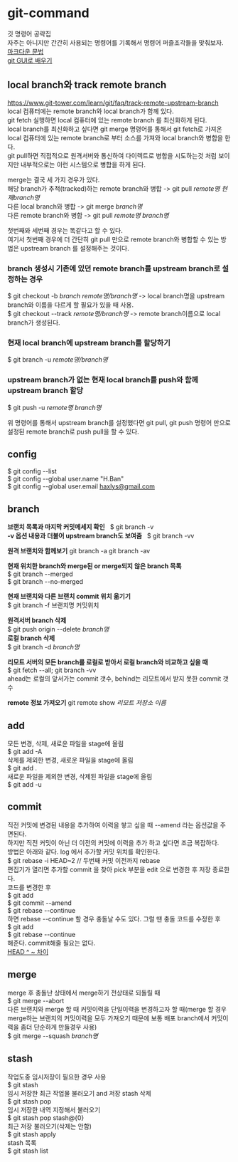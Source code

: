 # git-command
깃 명령어 공략집  
자주는 아니지만 간간히 사용되는 명령어를 기록해서 명령어 퍼즐조각들을 맞춰보자.  
[마크다운 문법](https://gist.github.com/ihoneymon/652be052a0727ad59601)  
[git GUI로 배우기](https://learngitbranching.js.org/)  

## local branch와 track remote branch
https://www.git-tower.com/learn/git/faq/track-remote-upstream-branch  
local 컴퓨터에는 remote branch와 local branch가 함께 있다.  
git fetch 실행하면 local 컴퓨터에 있는 remote branch 를 최신화하게 된다.  
local branch를 최신화하고 싶다면 git merge 명령어를 통해서 git fetch로 가져온 local 컴퓨터에 있는 remote branch로 부터 소스를 가져와 local branch와 병합을 한다.  
git pull하면 직접적으로 원격서버와 통신하여 다이렉트로 병합을 시도하는것 처럼 보이지만 내부적으로는 이런 시스템으로 병합을 하게 된다.  

merge는 결국 세 가지 경우가 있다.  
해당 branch가 추적(tracked)하는 remote branch와 병합 -> git pull *remote명 현재branch명*  
다른 local branch와 병합 -> git merge *branch명*  
다른 remote branch와 병합 -> git pull *remote명 branch명*  

첫번째와 세번째 경우는 똑같다고 할 수 있다.  
여기서 첫번째 경우에 더 간단히 git pull 만으로 remote branch와 병합할 수 있는 방법은 upstream branch 를 설정해주는 것이다. 

### branch 생성시 기존에 있던 remote branch를 upstream branch로 설정하는 경우
$ git checkout -b *branch remote명/branch명* -> local branch명을 upstream branch와 이름을 다르게 할 필요가 있을 때 사용.  
$ git checkout --track *remote명/branch명* -> remote branch이름으로 local branch가 생성된다.
### 현재 local branch에 upstream branch를 할당하기
$ git branch -u *remote명/branch명*  
### upstream branch가 없는 현재 local branch를 push와 함께 upstream branch 할당
$ git push -u *remote명 branch명*  

위 명령어를 통해서 upstream branch를 설정했다면 git pull, git push 명령어 만으로 설정된 remote branch로 push pull을 할 수 있다.

## config
$ git config --list  
$ git config --global user.name "H.Ban"  
$ git config --global user.email haxlys@gmail.com

## branch
**브랜치 목록과 마지막 커밋메세지 확인**  
$ git branch -v  
**-v 옵션 내용과 더불어 upstream branch도 보여줌**  
$ git branch -vv  

**원격 브랜치와 함께보기**
git branch -a
git branch -av

**현재 위치한 branch와 merge된 or merge되지 않은 branch 목록**  
$ git branch --merged  
$ git branch --no-merged

**현재 브랜치와 다른 브랜치 commit 위치 옮기기**  
$ git branch -f 브랜치명 커밋위치

**원격서버 branch 삭제**  
$ git push origin --delete *branch명*    
**로컬 branch 삭제**  
$ git branch -d *branch명*  

**리모트 서버의 모든 branch를 로컬로 받아서 로컬 branch와 비교하고 싶을 때**  
$ git fetch --all; git branch -vv  
ahead는 로컬의 앞서가는 commit 갯수, behind는 리모트에서 받지 못한 commit 갯수  

**remote 정보 가져오기**
git remote show *리모트 저장소 이름*

## add
모든 변경, 삭제, 새로운 파일을 stage에 올림  
$ git add -A  
삭제를 제외한 변경, 새로운 파일을 stage에 올림  
$ git add .   
새로운 파일을 제외한 변경, 삭제된 파일을 stage에 올림  
$ git add -u

## commit
직전 커밋에 변경된 내용을 추가하여 이력을 쌓고 싶을 때 --amend 라는 옵션값을 주면된다.  
하지만 직전 커밋이 아닌 더 이전의 커밋에 이력을 추가 하고 싶다면 조금 복잡하다.  
방법은 아래와 같다. log 에서 추가할 커밋 위치를 확인한다.  
$ git rebase -i HEAD~2 // 두번째 커밋 이전까지 rebase  
편집기가 열리면 추가할 commit 을 찾아 pick 부분을 edit 으로 변경한 후 저장 종료한다.  
코드를 변경한 후   
$ git add  
$ git commit --amend  
$ git rebase --continue  
하면 rebase --continue 할 경우 충돌날 수도 있다. 그럴 땐 충돌 코드를 수정한 후  
$ git add  
$ git rebase --continue  
해준다. commit해줄 필요는 없다.  
[HEAD ^ ~ 차이](https://stackoverflow.com/questions/2221658/whats-the-difference-between-head-and-head-in-git)   

## merge
merge 후 충돌난 상태에서 merge하기 전상태로 되돌릴 때  
$ git merge --abort  
다른 브랜치와 merge 할 때 커밋이력을 단일이력을 변경하고자 할 때(merge 할 경우 merge하는 브랜치의 커밋이력을 모두 가져오기 때문에 보통 배포 branch에서 커밋이력을 좀더 단순하게 만들경우 사용)  
$ git merge --squash *branch명*

## stash
작업도중 임시저장이 필요한 경우 사용  
$ git stash  
임시 저장한 최근 작업물 불러오기 and 저장 stash 삭제  
$ git stash pop  
임시 저장한 내역 지정해서 불러오기  
$ git stash pop stash@{0}  
최근 저장 불러오기(삭제는 안함)  
$ git stash apply  
stash 목록  
$ git stash list

